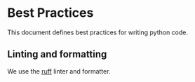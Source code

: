 # Best Practices

This document defines best practices for writing python code.

## Linting and formatting

We use the [ruff] linter and formatter.

[ruff]: https://astral.sh/ruff
